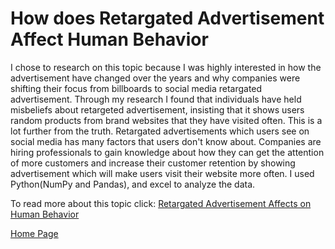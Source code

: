 # How does Retargated Advertisement Affect Human Behavior

I chose to research on this topic because I was highly interested in how the advertisement have changed over the years and why companies were shifting their focus from billboards to social media retargated advertisement. Through my research I found that individuals have held misbeliefs about retargeted advertisement, insisting that it shows users random products from brand websites that they have visited often. This is a lot further from the truth. Retargated advertisements which users see on social media has many factors that users don't know about. Companies are hiring professionals to gain knowledge about how they can get the attention of more  customers and increase their customer retention by showing advertisement which will make users visit their website more often. I used Python(NumPy and Pandas), and excel to analyze the data.

To read more about this topic click: [Retargated Advertisement Affects on Human Behavior](https://drive.google.com/file/d/1YmPlmfqSmZXZQDYY98yOX3j_0zIGrNaP/view?usp=sharing)

[Home Page](index.md)

